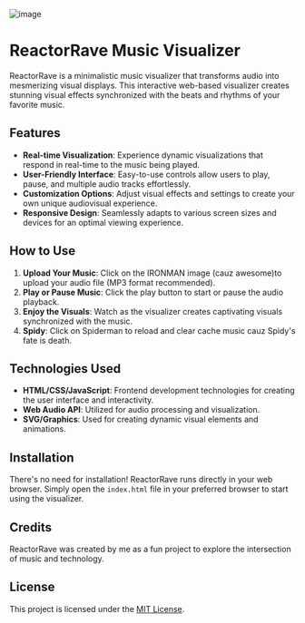 ![image](https://github.com/ben-blance/ReactorRave/assets/147723363/163e3a0a-6b94-4f95-8e17-e63418a30632)

# ReactorRave Music Visualizer

ReactorRave is a minimalistic music visualizer that transforms audio into mesmerizing visual displays. This interactive web-based visualizer creates stunning visual effects synchronized with the beats and rhythms of your favorite music.

## Features

- **Real-time Visualization**: Experience dynamic visualizations that respond in real-time to the music being played.
- **User-Friendly Interface**: Easy-to-use controls allow users to play, pause, and multiple audio tracks effortlessly.
- **Customization Options**: Adjust visual effects and settings to create your own unique audiovisual experience.
- **Responsive Design**: Seamlessly adapts to various screen sizes and devices for an optimal viewing experience.

## How to Use

1. **Upload Your Music**: Click on the IRONMAN image (cauz awesome)to upload your audio file (MP3 format recommended).
2. **Play or Pause Music**: Click the play button to start or pause the audio playback.
3. **Enjoy the Visuals**: Watch as the visualizer creates captivating visuals synchronized with the music.
4. **Spidy**: Click on Spiderman to reload and clear cache music cauz Spidy's fate is death.

## Technologies Used

- **HTML/CSS/JavaScript**: Frontend development technologies for creating the user interface and interactivity.
- **Web Audio API**: Utilized for audio processing and visualization.
- **SVG/Graphics**: Used for creating dynamic visual elements and animations.

## Installation

There's no need for installation! ReactorRave runs directly in your web browser. Simply open the `index.html` file in your preferred browser to start using the visualizer.

## Credits

ReactorRave was created by me as a fun project to explore the intersection of music and technology.

## License

This project is licensed under the [MIT License](LICENSE).
